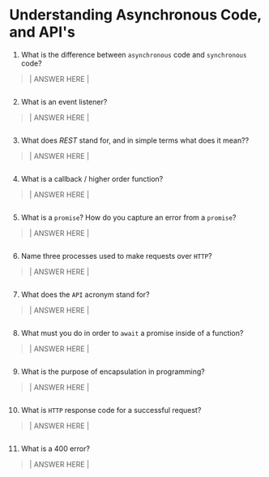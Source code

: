 # Understanding Asynchronous Code, and API's

1. What is the difference between `asynchronous` code and `synchronous` code?
> | ANSWER HERE |
```

```

2. What is an event listener?
> | ANSWER HERE |
```

```

3. What does *REST* stand for, and in simple terms what does it mean??
> | ANSWER HERE |
```

```

4. What is a callback / higher order function?
> | ANSWER HERE |
```

```

5. What is a `promise`? How do you capture an error from a `promise`?
> | ANSWER HERE |
```

```

6. Name three processes used to make requests over `HTTP`?
> | ANSWER HERE |
```

```

7. What does the `API` acronym stand for?
> | ANSWER HERE |
```

```

8. What must you do in order to `await` a promise inside of a function?
> | ANSWER HERE |
```

```

9. What is the purpose of encapsulation in programming?
> | ANSWER HERE |
```

```

10. What is `HTTP` response code for a successful request?
> | ANSWER HERE |
```

```

11. What is a 400 error?
> | ANSWER HERE |
```

```